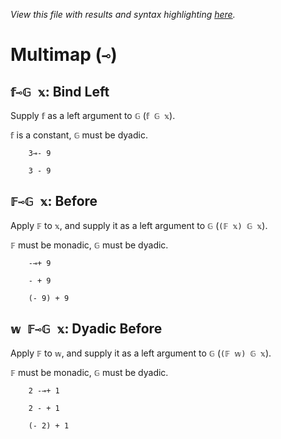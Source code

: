 *View this file with results and syntax highlighting [here](https://mlochbaum.github.io/BQN/help/before_bind.html).*

# Multimap (`⊸`)

## `𝕗⊸𝔾 𝕩`: Bind Left

Supply `𝕗` as a left argument to `𝔾` (`𝕗 𝔾 𝕩`).

`𝕗` is a constant, `𝔾` must be dyadic.

        3⊸- 9

        3 - 9



## `𝔽⊸𝔾 𝕩`: Before

Apply `𝔽` to `𝕩`, and supply it as a left argument to `𝔾` (`(𝔽 𝕩) 𝔾 𝕩`).

`𝔽` must be monadic, `𝔾` must be dyadic.

        -⊸+ 9

        - + 9

        (- 9) + 9



## `𝕨 𝔽⊸𝔾 𝕩`: Dyadic Before

Apply `𝔽` to `𝕨`, and supply it as a left argument to `𝔾` (`(𝔽 𝕨) 𝔾 𝕩`).

`𝔽` must be monadic, `𝔾` must be dyadic.

        2 -⊸+ 1

        2 - + 1

        (- 2) + 1
